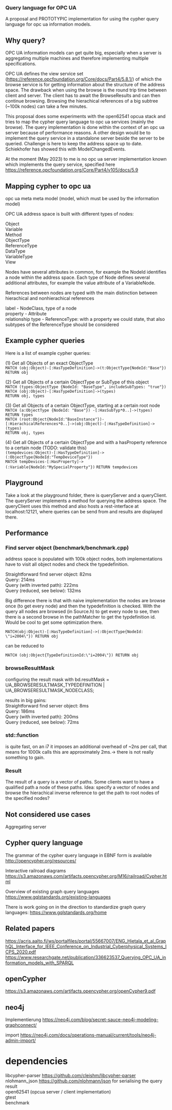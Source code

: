 ### Query language for OPC UA

A proposal and PROTOTYPIC implementation for using the cypher query language for opc ua information models.

## Why query?

OPC UA information models can get quite big, especially when a server is aggregating multiple machines and therefore implementing multiple specifications.

OPC UA defines the view service set (https://reference.opcfoundation.org/Core/docs/Part4/5.8.1/) of which the browse service is for getting information about the structure of the address space. The drawback when using the browse is the round trip time between client and server. The client has to await the BrowseResults and can then continue browsing. Browsing the hierachical references of a big subtree (~100k nodes) can take a few minutes.

This proposal does some experiments with the open62541 opcua stack and tries to map the cypher query language to opc ua services (mainly the browse). The query implementation is done within the context of an opc ua server because of performance reasons. A other design would be to implement the query service in a standalone server beside the server to be queried. Challenge is here to keep the address space up to date. Schiekhofer has showed this with ModelChangedEvents.

At the moment (May 2023) to me is no opc ua server implementation known which implements the query service, specified here https://reference.opcfoundation.org/Core/Part4/v105/docs/5.9

## Mapping cypher to opc ua

opc ua meta meta model (model, which must be used by the information model)

OPC UA address space is built with different types of nodes:

Object \
Variable \
Method \
ObjectType \
ReferenceType \
DataType \
VariableType \
View

Nodes have several attributes in common, for example the NodeId identifies a node within the address space.
Each type of Node defines several additional attributes, for example the value attribute of a VariableNode.

References between nodes are typed with the main distinction between hierachical and nonhierachical references

label - NodeClass, type of a node \
property - Attribute \
relationship type - ReferenceType: with a property we could state, that also subtypes of the ReferenceType should be considered

## Example cypher queries

Here is a list of example cypher queries:

(1) Get all Objects of an exact ObjectType \
`MATCH (obj:Object)-[:HasTypeDefinition]->(t:ObjectType{NodeId:"Base"}) RETURN obj`

(2) Get all Objects of a certain ObjectType or SubType of this object \
`MATCH (types:ObjectType {NodeId: "BaseType", includeSubTypes: "true"})` \
`MATCH (obj:Object)-[:HasTypeDefinition]->(types)` \
`RETURN obj, types`

(3) Get all Objects of a certain ObjectType, starting at a certain root node \
`MATCH (a:ObjectType {NodeId: "Base"}) -[:HasSubTyp*0..]->(types) RETURN types` \
`MATCH (root:Object{NodeId:"BaseInstance"})-[:HierachicalReferences*0..]->(obj:Object)-[:HasTypeDefinition]->(types)` \
`RETURN obj, types`

(4) Get all Objects of a certain ObjectType and with a hasProperty reference to a certain node (TODO: validate this) \
`(tempdevices:Object)-[:HasTypeDefinition]->(:ObjectType{NodeId:"TempDeviceType"})` \
`MATCH tempDevices-[:HasProperty]->(:Variable{NodeId:"MySpecialProperty"})`
`RETURN tempdevices`

## Playground

Take a look at the playground folder, there is queryServer and a queryClient. The queryServer implements a method for querying the address space. The queryClient uses this method and also hosts a rest-interface at localhost:12121, where queries can be send from and results are displayed there.

## Performance

### Find server object (benchmark/benchmark.cpp)

address space is populated with 100k object nodes, both implementations have to visit all object nodes and check the typedefinition.

Straightforward find server object: 82ms \
Query: 214ms \
Query (with inverted path): 222ms \
Query (reduced, see below): 132ms

Big difference there is that with naive implementation the nodes are browse once (to get every node) and then the typedefinition is checked.
With the query all nodes are browsed (in Source.h) to get every node to see, then there is a second browse in the pathMatcher to
get the typdefinition id. Would be cool to get some optimization there.

`MATCH(obj:Object)-[:HasTypeDefinition]->(:ObjectType{NodeId: \"i=2004\"}) RETURN obj`

can be reduced to

`MATCH (obj:Object{TypeDefinitionId:\"i=2004\"}) RETURN obj`

### browseResultMask

configuring the result mask  with bd.resultMask = UA_BROWSERESULTMASK_TYPEDEFINITION | UA_BROWSERESULTMASK_NODECLASS;

results in big gains: \
Straightforward find server object: 8ms \
Query: 186ms \
Query (with inverted path): 200ms \
Query (reduced, see below): 72ms

### std::function

is quite fast, on an i7 it imposes an additional overhead of ~2ns per call, that means for 1000k calls this are approximately 2ms.-> there is not really something to gain.

### Result

The result of a query is a vector of paths. Some clients want to have a qualified path a node of these paths. Idea: specify a vector of nodes and browse the hierachical inverse reference to get the path to root nodes of the specified nodes?

## Not considered use cases
Aggregating server

## Cypher query language

The grammar of the cypher query language in EBNF form is available http://opencypher.org/resources/

Interactive railroad diagrams https://s3.amazonaws.com/artifacts.opencypher.org/M16/railroad/Cypher.html

Overview of existing graph query languages
https://www.gqlstandards.org/existing-languages

There is work going on in the direction to standardize graph query languages: https://www.gqlstandards.org/home

## Related papers
https://acris.aalto.fi/ws/portalfiles/portal/55667007/ENG_Hietala_et_al_GraphQL_Interface_for_IEEE_Conference_on_Industrial_Cyberphysical_Systems_ICPS_2020.pdf
https://www.researchgate.net/publication/336623537_Querying_OPC_UA_information_models_with_SPARQL

## openCypher
https://s3.amazonaws.com/artifacts.opencypher.org/openCypher9.pdf

## neo4j
Implementierung
https://neo4j.com/blog/secret-sauce-neo4j-modeling-graphconnect/ 

import
https://neo4j.com/docs/operations-manual/current/tools/neo4j-admin-import/

# dependencies
libcypher-parser https://github.com/cleishm/libcypher-parser \
nlohmann_json https://github.com/nlohmann/json for serialising the query result \
open62541 (opcua server / client implementation) \
gtest \
benchmark

